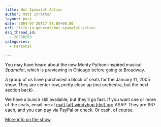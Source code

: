 ```yaml
---
title: Hot Spamalot Action
author: Matt Stratton
layout: post
date: 2004-07-26T17:48:00+00:00
url: /life-in-general/hot-spamalot-action
dsq_thread_id:
  - 28250209
categories:
  - Personal

---
```

You may have heard about the new Monty Python-inspired musical _Spamalot_, which is previewing in Chicago before going to Broadway.

A group of us have purchased a block of seats for the January 11, 2005 show. They are center row, pretty close up (not orchestra, but the next section back).

We have a bunch still available, but they&#8217;ll go fast. If you want one or more of the seats, email me at [matt [at] windyhop [dot] org][1] ASAP. They are $67 each, and you can pay via PayPal or check. Or cash, of course.

<a href="http://www.suntimes.com/output/theater/cst-ftr-spam08.html" target="_blank">More info on the show</a>

 [1]: javascript:DeCryptX('1n2c0t1u3C1x3l3q0d3|0h0o3s0.3r2t2i')